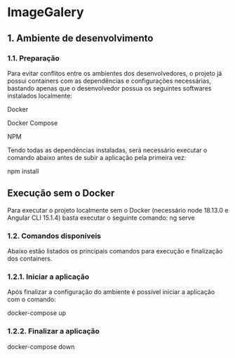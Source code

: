 # ImageGalery

## 1. Ambiente de desenvolvimento

### 1.1. Preparação
Para evitar conflitos entre os ambientes dos desenvolvedores, o projeto já possui containers com as dependências e configurações necessárias, bastando apenas que o desenvolvedor possua os seguintes softwares instalados localmente:

Docker

Docker Compose

NPM

Tendo todas as dependências instaladas, será necessário executar o comando abaixo antes de subir a aplicação pela primeira vez:

npm install

## Execução sem o Docker
Para executar o projeto localmente sem o Docker (necessário node 18.13.0 e Angular CLI 15.1.4)
basta executar o seguinte comando: ng serve

### 1.2. Comandos disponíveis
Abaixo estão listados os principais comandos para execução e finalização dos containers.

### 1.2.1. Iniciar a aplicação
Após finalizar a configuração do ambiente é possível iniciar a aplicação com o comando:

docker-compose up

### 1.2.2. Finalizar a aplicação

docker-compose down


